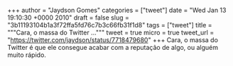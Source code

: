 
+++
author = "Jaydson Gomes"
categories = ["tweet"]
date = "Wed Jan 13 19:10:30 +0000 2010"
draft = false
slug = "3b11193104b1a3f72ffa5fd76c7b3c66fb31f1d8"
tags = ["tweet"]
title = """Cara, o massa do Twitter ..."""
tweet = true
micro = true
tweet_url = "https://twitter.com/jaydson/status/7718479680"
+++
Cara, o massa do Twitter é que ele consegue acabar com a reputação de algo, ou alguém muito rápido.
